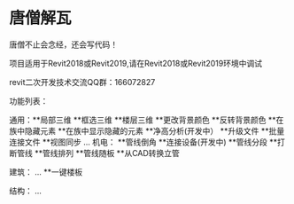# 唐僧解瓦


唐僧不止会念经，还会写代码！

项目适用于Revit2018或Revit2019,请在Revit2018或Revit2019环境中调试

revit二次开发技术交流QQ群：166072827

功能列表：

通用：**局部三维
      **框选三维
      **楼层三维
      **更改背景颜色
      **反转背景颜色
      **在族中隐藏元素
      **在族中显示隐藏的元素
      **净高分析(开发中）
      **升级文件
      **批量连接文件
      **视图同步
     ...
机电：
      **管线倒角
      **连接设备(开发中)
      **管线分段
      **打断管线
      **管线排列
      **管线随板
      **从CAD转换立管
     
建筑：
     ...
     **一键楼板
     
     
结构：
     ...

